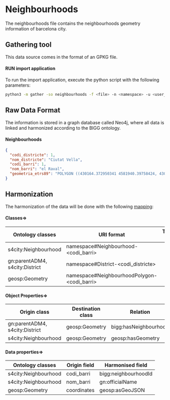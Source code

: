 # Neighbourhoods

The neighbourhoods file contains the neighbourhoods geometry information of barcelona city.

## Gathering tool

This data source comes in the format of an GPKG file.

#### RUN import application

To run the import application, execute the python script with the following parameters:

```bash
python3 -m gather -so neighbourhoods -f <file> -n <namespace> -u <user_importing> -tz <file_timezone> -st <storage>
```

## Raw Data Format

The information is stored in a graph database called Neo4j, where all data is linked and harmonized according to the
BIGG ontology.

#### Neighbourhoods

````json
{
  "codi_districte": 1,
  "nom_districte": "Ciutat Vella",
  "codi_barri": 1,
  "nom_barri": "el Raval",
  "geometria_etrs89": "POLYGON ((430164.372950341 4581940.39758424, 430105.024480832 4581881.93614338,))"
}

````

## Harmonization

The harmonization of the data will be done with the following [mapping](harmonizer/mapping.yaml):

#### Classes=>

| Ontology classes               | URI format                                        | Transformation actions |
|--------------------------------|---------------------------------------------------|------------------------|
| s4city:Neighbourhood           | namespace#Neighbourhood-&lt;codi_barri&gt;        |                        |
| gn:parentADM4, s4city:District | namespace#District-&lt;codi_districte&gt;         |                        |
| geosp:Geometry                 | namespace#NeighbourhoodPolygon-&lt;codi_barri&gt; |                        |

#### Object Properties=>

| Origin class                   | Destination class | Relation              |
|--------------------------------|-------------------|-----------------------|
| gn:parentADM4, s4city:District | geosp:Geometry    | bigg:hasNeighbourhood |
| s4city:Neighbourhood           | geosp:Geometry    | geosp:hasGeometry     |

#### Data properties=>

| Ontology classes     | Origin field | Harmonised field     |
|----------------------|--------------|----------------------|
| s4city:Neighbourhood | codi_barri   | bigg:neighbourhoodId |
| s4city:Neighbourhood | nom_barri    | gn:officialName      |
| geosp:Geometry       | coordinates  | geosp:asGeoJSON      |


